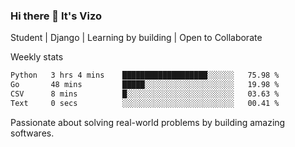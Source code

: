 ### Hi there 👋 It's Vizo

Student | Django | Learning by building | Open to Collaborate

Weekly stats
<!--START_SECTION:waka-->

```txt
Python   3 hrs 4 mins    ███████████████████░░░░░░   75.98 %
Go       48 mins         █████░░░░░░░░░░░░░░░░░░░░   19.98 %
CSV      8 mins          █░░░░░░░░░░░░░░░░░░░░░░░░   03.63 %
Text     0 secs          ░░░░░░░░░░░░░░░░░░░░░░░░░   00.41 %
```

<!--END_SECTION:waka-->


Passionate about solving real-world problems by building amazing softwares.
